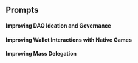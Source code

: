 ## Prompts

#### Improving DAO Ideation and Governance
#### Improving Wallet Interactions with Native Games
#### Improving Mass Delegation
